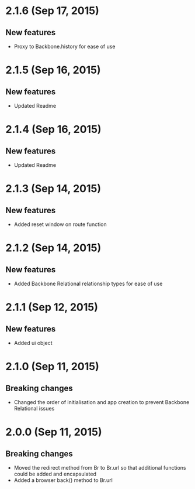 # 2.1.6 (Sep 17, 2015)

## New features

- Proxy to Backbone.history for ease of use


# 2.1.5 (Sep 16, 2015)

## New features

- Updated Readme


# 2.1.4 (Sep 16, 2015)

## New features

- Updated Readme


# 2.1.3 (Sep 14, 2015)

## New features

- Added reset window on route function


# 2.1.2 (Sep 14, 2015)

## New features

- Added Backbone Relational relationship types for ease of use


# 2.1.1 (Sep 12, 2015)

## New features

- Added ui object


# 2.1.0 (Sep 11, 2015)
 
## Breaking changes
 
- Changed the order of initialisation and app creation to prevent Backbone Relational issues


# 2.0.0 (Sep 11, 2015)
 
## Breaking changes
 
- Moved the redirect method from Br to Br.url so that additional functions could be added and encapsulated
- Added a browser back() method to Br.url